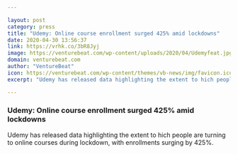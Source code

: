```yaml
---

layout: post
category: press
title: "Udemy: Online course enrollment surged 425% amid lockdowns"
date: 2020-04-30 13:56:37
link: https://vrhk.co/3bR8Jyj
image: https://venturebeat.com/wp-content/uploads/2020/04/Udemyfeat.jpg?w=1200&strip=all
domain: venturebeat.com
author: "VentureBeat"
icon: https://venturebeat.com/wp-content/themes/vb-news/img/favicon.ico
excerpt: "Udemy has released data highlighting the extent to hich people are turning to online courses during lockdown, with enrollments surging by 425%."

---
```


### Udemy: Online course enrollment surged 425% amid lockdowns

Udemy has released data highlighting the extent to hich people are turning to online courses during lockdown, with enrollments surging by 425%.